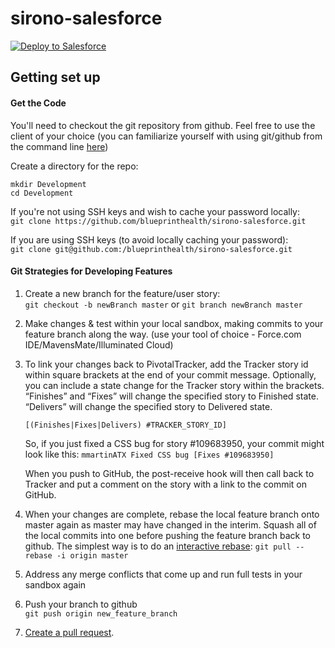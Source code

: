 # sirono-salesforce
<a href="https://githubsfdeploy.herokuapp.com?owner=blueprinthealth&repo=sirono-saleforce&ref=master">
  <img alt="Deploy to Salesforce"
       src="https://raw.githubusercontent.com/afawcett/githubsfdeploy/master/deploy.png">
</a>

## Getting set up
#### Get the Code
You'll need to checkout the git repository from github. Feel free to use the client of your choice (you
can familiarize yourself with using git/github from the command line [here](https://help.github.com/articles/set-up-git))

Create a directory for the repo:  
```
mkdir Development 
cd Development
```
If you're not using SSH keys and wish to cache your password locally:  
`git clone https://github.com/blueprinthealth/sirono-salesforce.git`

If you are using SSH keys (to avoid locally caching your password):  
`git clone git@github.com:/blueprinthealth/sirono-salesforce.git`

#### Git Strategies for Developing Features
1. Create a new branch for the feature/user story:  
    `git checkout -b newBranch master`
    or
    `git branch newBranch master`

1. Make changes & test within your local sandbox, making commits to your feature branch along the way.
    (use your tool of choice - Force.com IDE/MavensMate/Illuminated Cloud)
    
1. To link your changes back to PivotalTracker, add the Tracker story id within square brackets at 
    the end of your commit message. Optionally, you can include a state change for the Tracker story 
    within the brackets. “Finishes” and “Fixes” will change the specified story to Finished state. 
    “Delivers” will change the specified story to Delivered state.
    
    `[(Finishes|Fixes|Delivers) #TRACKER_STORY_ID]`

    So, if you just fixed a CSS bug for story #109683950, your commit might look like this:
    `mmartinATX Fixed CSS bug [Fixes #109683950]`
  
    When you push to GitHub, the post-receive hook will then call back to Tracker and put a comment on the 
    story with a link to the commit on GitHub.                                          

1. When your changes are complete, rebase the local feature branch onto master again
    as master may have changed in the interim. Squash all of the local commits into one before 
    pushing the feature branch back to github. The simplest way is to do an [interactive rebase](http://gitready.com/advanced/2009/02/10/squashing-commits-with-rebase.html):
    `git pull --rebase -i origin master`
    
1. Address any merge conflicts that come up and run full tests in your sandbox again

1. Push your branch to github  
    `git push origin new_feature_branch`

1. [Create a pull request](https://help.github.com/articles/creating-a-pull-request). 
